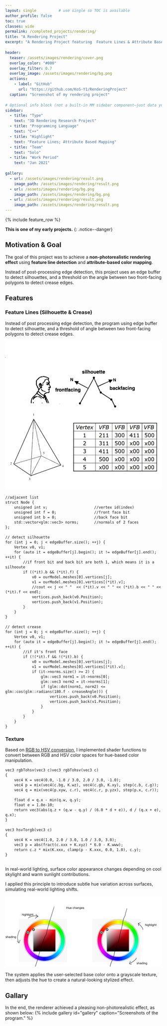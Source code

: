 ```yaml
---
layout: single          # use single so TOC is available
author_profile: false
toc: true
classes: wide
permalink: /completed_projects/rendering/
title: "A Rendering Project"
excerpt: "A Rendering Project featuring  Feature Lines & Attribute Based Mapping"

header:
  teaser: /assets/images/rendering/cover.png
  overlay_color: "#000"
  overlay_filter: 0.7
  overlay_image: /assets/images/rendering/bg.png
  actions:
    - label: "GitHub"
      url: "https://github.com/KoS-Y1/RenderingProject"
  caption: "Screenshot of my rendering project"

# Optional info block (not a built-in MM sidebar component—just data you can render manually if you want)
sidebar:
  - title: "Type"
    text: "3D Rendering Research Project"
  - title: "Programming Language"
    text: "C++"
  - title: "Highlight"
    text: "Feature Lines; Attribute Based Mapping"
  - title: "Team"
    text: "Solo"
  - title: "Work Period"
    text: "Jan 2021"

gallery:
  - url: /assets/images/rendering/result.png
    image_path: /assets/images/rendering/result.png
  - url: /assets/images/rendering/bg.png
    image_path: /assets/images/rendering/bg.png
  - url: /assets/images/rendering/result.png
    image_path: /assets/images/rendering/result.png
---
```


{% include feature_row %}

**This is one of my early projects.**
{: .notice--danger}

## Motivation & Goal

The goal of this project was to achieve a **non-photorealistic rendering effect** using **feature line detection** and **attribute-based color mapping**.  

Instead of post-processing edge detection, this project uses an edge buffer to detect silhouettes, and a threshold on the angle between two front-facing polygons to detect crease edges.


## Features

### Feature Lines (Silhouette & Crease)

Instead of post processing edge detection, the program using edge buffer to detect silhouette, and a threshold of angle between two front-facing polygons to detect crease edges.

![silhouette](/assets/images/rendering/silhouette.png)

```
//adjacent list
struct Node {
    unsigned int v;                     //vertex id(index)
    unsigned int f = 0;                 //front face bit
    unsigned int b = 0;                 //back face bit
    std::vector<glm::vec3> norms;       //normals of 2 faces
};

// detect silhouette
for (int j = 0; j < edgeBuffer.size(); ++j) {
    Vertex v0, v1;
    for (auto it = edgeBuffer[j].begin(); it != edgeBuffer[j].end(); ++it) {
        //if front bit and back bit are both 1, which means it is a silhooute
        if ((*it).b && (*it).f) {
            v0 = ourModel.meshes[0].vertices[j];
            v1 = ourModel.meshes[0].vertices[(*it).v];
            //cout << j << " "  << (*it).v << " " << (*it).b << " " << (*it).f << endl;
            vertices.push_back(v0.Position);
            vertices.push_back(v1.Position);
        }
    }
}

// detect crease
for (int j = 0; j < edgeBuffer.size(); ++j) {
    Vertex v0, v1;
    for (auto it = edgeBuffer[j].begin(); it != edgeBuffer[j].end(); ++it) {
        //if it's front face
        if (!(*it).f && !(*it).b) {
            v0 = ourModel.meshes[0].vertices[j];
            v1 = ourModel.meshes[0].vertices[(*it).v];
            if (it->norms.size() >= 2) {
                glm::vec3 norm1 = it->norms[0];
                glm::vec3 norm2 = it->norms[1];
                if (glm::dot(norm1, norm2) <= glm::cos(glm::radians(180.f - creaseAngle))) {
                    vertices.push_back(v0.Position);
                    vertices.push_back(v1.Position);
                }
            }
        }
    }
}
```

### Texture
Based on [RGB to HSV conversion](http://lolengine.net/blog/2013/07/27/rgb-to-hsv-in-glsl), I implemented shader functions to convert between RGB and HSV color spaces for hue-based color manipulation.

```
vec3 rgbTohsv(vec3 c)vec3 rgbTohsv(vec3 c)
{
    vec4 K = vec4(0.0, -1.0 / 3.0, 2.0 / 3.0, -1.0);
    vec4 p = mix(vec4(c.bg, K.wz), vec4(c.gb, K.xy), step(c.b, c.g));
    vec4 q = mix(vec4(p.xyw, c.r), vec4(c.r, p.yzx), step(p.x, c.r));

    float d = q.x - min(q.w, q.y);
    float e = 1.0e-10;
    return vec3(abs(q.z + (q.w - q.y) / (6.0 * d + e)), d / (q.x + e), q.x);
}

vec3 hsvTorgb(vec3 c)
{
    vec4 K = vec4(1.0, 2.0 / 3.0, 1.0 / 3.0, 3.0);
    vec3 p = abs(fract(c.xxx + K.xyz) * 6.0 - K.www);
    return c.z * mix(K.xxx, clamp(p - K.xxx, 0.0, 1.0), c.y);
}
  
```

In real-world lighting, surface color appearance changes depending on cool skylight and warm sunlight contributions.


I applied this principle to introduce subtle hue variation across surfaces, simulating real-world lighting shifts.

![Hue Changes Example](/assets/images/rendering/hue.png)

The system applies the user-selected base color onto a grayscale texture, then adjusts the hue to create a natural-looking stylized effect.

## Gallary  
In the end, the renderer achieved a pleasing non-photorealistic effect, as shown below:
{% include gallery id="gallery" caption="Screenshots of the program." %}
